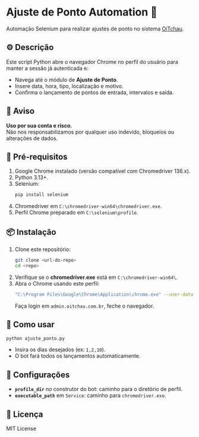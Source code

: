 # Ajuste de Ponto Automation 🎯

Automação Selenium para realizar ajustes de ponto no sistema [OiTchau](https://admin.oitchau.com.br/punches/).

## ⚙️ Descrição

Este script Python abre o navegador Chrome no perfil do usuário para manter a sessão já autenticada e:
- Navega até o módulo de **Ajuste de Ponto**.
- Insere data, hora, tipo, localização e motivo.
- Confirma o lançamento de pontos de entrada, intervalos e saída.

## 🛑 Aviso

**Uso por sua conta e risco.**  
Não nos responsabilizamos por qualquer uso indevido, bloqueios ou alterações de dados.  

## 🚀 Pré-requisitos

1. Google Chrome instalado (versão compatível com Chromedriver 136.x).  
2. Python 3.13+.  
3. Selenium:
   ```bash
   pip install selenium
   ```
4. Chromedriver em `C:\chromedriver-win64\chromedriver.exe`.  
5. Perfil Chrome preparado em `C:\selenium\profile`.

## 📦 Instalação

1. Clone este repositório:
   ```bash
   git clone <url-do-repo>
   cd <repo>
   ```
2. Verifique se o **chromedriver.exe** está em `C:\chromedriver-win64\`.  
3. Abra o Chrome usando este perfil:
   ```bash
   "C:\Program Files\Google\Chrome\Application\chrome.exe" --user-data-dir="C:\selenium\profile"
   ```
   Faça login em `admin.oitchau.com.br`, feche o navegador.

## 🎯 Como usar

```bash
python ajuste_ponto.py
```
- Insira os dias desejados (ex: `1,2,10`).  
- O bot fará todos os lançamentos automaticamente.  

## 🔧 Configurações

- **`profile_dir`** no construtor do bot: caminho para o diretório de perfil.  
- **`executable_path`** em `Service`: caminho para `chromedriver.exe`.  

## 📄 Licença

MIT License
